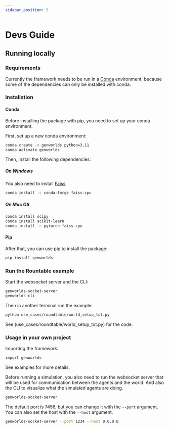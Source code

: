 ```yaml
---
sidebar_position: 5
---
```


# Devs Guide

## Running locally

### Requirements

Currently the framework needs to be run in a [Conda](https://docs.conda.io/en/latest/) environment, because some of the dependencies can only be installed with conda.

### Installation

#### Conda

Before installing the package with pip, you need to set up your conda environment.

First, set up a new conda environment:

```bash
conda create -n genworlds python=3.11
conda activate genworlds
```

Then, install the following dependencies:

##### On Windows

You also need to install [Faiss](https://github.com/facebookresearch/faiss)

```bash
conda install -c conda-forge faiss-cpu
```

##### On Mac OS

```bash
conda install scipy
conda install scikit-learn
conda install -c pytorch faiss-cpu
```

#### Pip

After that, you can use pip to install the package:

```bash
pip install genworlds
```

### Run the Rountable example

Start the websocket server and the CLI:

```bash
genworlds-socket-server
genworlds-cli
```

Then in another terminal run the example:

```bash
python use_cases/roundtable/world_setup_tot.py
```

See (use_cases/roundtable/world_setup_tot.py) for the code.

### Usage in your own project

Importing the framework:

```bash
import genworlds
```

See examples for more details.

Before running a simulation, you also need to run the websocket server that will be used for communication between the agents and the world. And also the CLI to visualize what the simulated agents are doing.

```bash
genworlds-socket-server
```

The default port is 7456, but you can change it with the `--port` argument.
You can also set the host with the `--host` argument.

```bash
genworlds-socket-server --port 1234 --host 0.0.0.0
```

